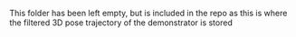 This folder has been left empty, but is included in the repo as this is where the filtered 3D pose trajectory of the demonstrator is stored